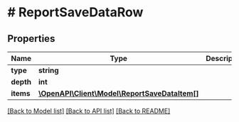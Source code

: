 # # ReportSaveDataRow

## Properties

Name | Type | Description | Notes
------------ | ------------- | ------------- | -------------
**type** | **string** |  | [optional]
**depth** | **int** |  | [optional]
**items** | [**\OpenAPI\Client\Model\ReportSaveDataItem[]**](ReportSaveDataItem.md) |  | [optional]

[[Back to Model list]](../../README.md#models) [[Back to API list]](../../README.md#endpoints) [[Back to README]](../../README.md)
